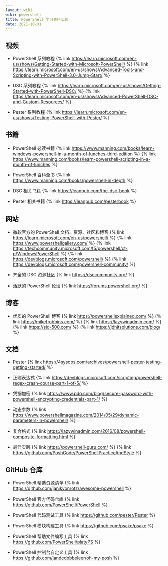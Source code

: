```yaml
---
layout: wiki
wiki: powershell
title: PowerShell 学习资料汇总
date: 2021-10-31
---
```


## 视频

- PowerShell 系列教程
{% link https://learn.microsoft.com/en-us/shows/Getting-Started-with-Microsoft-PowerShell/ %}
{% link https://learn.microsoft.com/en-us/shows/Advanced-Tools-and-Scripting-with-PowerShell-3.0-Jump-Start/ %}

- DSC 系列教程
{% link https://learn.microsoft.com/en-us/shows/Getting-Started-with-PowerShell-DSC/ %}
{% link https://learn.microsoft.com/en-us/shows/Advanced-PowerShell-DSC-and-Custom-Resources/ %}

- Pester 系列教程
{% link https://learn.microsoft.com/en-us/shows/Testing-PowerShell-with-Pester/ %}

## 书籍

- PowerShell 必读书籍
{% link https://www.manning.com/books/learn-windows-powershell-in-a-month-of-lunches-third-edition %}
{% link https://www.manning.com/books/learn-powershell-scripting-in-a-month-of-lunches %}

- PowerShell 百科全书
{% link https://www.manning.com/books/powershell-in-depth %}

- DSC 相关书籍
{% link https://leanpub.com/the-dsc-book %}

- Pester 相关书籍
{% link https://leanpub.com/pesterbook %}

## 网站

- 微软官方的 PowerShell 文档、资源、社区和博客
{% link https://learn.microsoft.com/en-us/powershell/ %}
{% link https://www.powershellgallery.com/ %}
{% link https://techcommunity.microsoft.com/t5/powershell/ct-p/WindowsPowerShell %}
{% link https://devblogs.microsoft.com/powershell/ %}
{% link https://devblogs.microsoft.com/powershell-community/ %}

- 齐全的 DSC 资源社区
{% link https://dsccommunity.org/ %}

- 活跃的 PowerShell 论坛
{% link https://forums.powershell.org/ %}

## 博客

- 优质的 PowerShell 博客
{% link https://powershellexplained.com/ %}
{% link https://mikefrobbins.com/ %}
{% link https://lazywinadmin.com/ %}
{% link https://sid-500.com/ %}
{% link https://jdhitsolutions.com/blog/ %}

## 文档

- Pester
{% link https://4sysops.com/archives/powershell-pester-testing-getting-started/ %}

- 正则表达式
{% link https://devblogs.microsoft.com/scripting/powershell-regex-crash-course-part-1-of-5/ %}

- 凭据加密
{% link https://www.pdq.com/blog/secure-password-with-powershell-encrypting-credentials-part-1/ %}

- 动态参数
{% link https://www.powershellmagazine.com/2014/05/29/dynamic-parameters-in-powershell/ %}

- 复合格式
{% link https://lazywinadmin.com/2016/08/powershell-composite-formatting.html %}

- 最佳实践
{% link https://powershell-guru.com/ %}
{% link https://github.com/PoshCode/PowerShellPracticeAndStyle %}

## GitHub 仓库

- PowerShell 精选资源清单
{% link https://github.com/janikvonrotz/awesome-powershell %}

- PowerShell 官方代码仓库
{% link https://github.com/PowerShell/PowerShell %}

- PowerShell 代码测试工具
{% link https://github.com/pester/Pester %}

- PowerShell 模块构建工具
{% link https://github.com/psake/psake %}

- PowerShell 帮助文件编写工具
{% link https://github.com/PowerShell/platyPS %}

- PowerShell 控制台自定义工具
{% link https://github.com/jandedobbeleer/oh-my-posh %}
